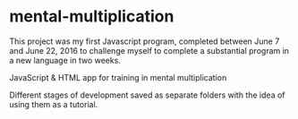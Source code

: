 # mental-multiplication
This project was my first Javascript program, completed between June 7 and June 22, 2016 to challenge 
myself to complete a substantial program in a new language in two weeks. 

JavaScript &amp; HTML app for training in mental multiplication

Different stages of development saved as separate folders with the idea of using them as a tutorial. 
